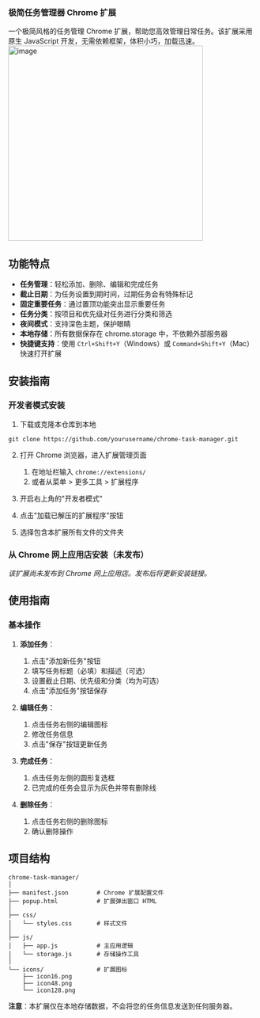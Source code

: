 ### 极简任务管理器 Chrome 扩展

一个极简风格的任务管理 Chrome 扩展，帮助您高效管理日常任务。该扩展采用原生 JavaScript 开发，无需依赖框架，体积小巧，加载迅速。
<img width="394" alt="image" src="https://github.com/user-attachments/assets/4a261af4-5acd-400e-bf7b-8f9cbdd8c83f" />


## 功能特点

- **任务管理**：轻松添加、删除、编辑和完成任务
- **截止日期**：为任务设置到期时间，过期任务会有特殊标记
- **固定重要任务**：通过置顶功能突出显示重要任务
- **任务分类**：按项目和优先级对任务进行分类和筛选
- **夜间模式**：支持深色主题，保护眼睛
- **本地存储**：所有数据保存在 chrome.storage 中，不依赖外部服务器
- **快捷键支持**：使用 `Ctrl+Shift+Y`（Windows）或 `Command+Shift+Y`（Mac）快速打开扩展


## 安装指南

### 开发者模式安装

1. 下载或克隆本仓库到本地

```plaintext
git clone https://github.com/yourusername/chrome-task-manager.git
```


2. 打开 Chrome 浏览器，进入扩展管理页面

    1. 在地址栏输入 `chrome://extensions/`
    2. 或者从菜单 > 更多工具 > 扩展程序



3. 开启右上角的"开发者模式"
4. 点击"加载已解压的扩展程序"按钮
5. 选择包含本扩展所有文件的文件夹


### 从 Chrome 网上应用店安装（未发布）

*该扩展尚未发布到 Chrome 网上应用店。发布后将更新安装链接。*

## 使用指南

### 基本操作

1. **添加任务**：

    1. 点击"添加新任务"按钮
    2. 填写任务标题（必填）和描述（可选）
    3. 设置截止日期、优先级和分类（均为可选）
    4. 点击"添加任务"按钮保存

2. **编辑任务**：

    1. 点击任务右侧的编辑图标
    2. 修改任务信息
    3. 点击"保存"按钮更新任务

3. **完成任务**：

    1. 点击任务左侧的圆形复选框
    2. 已完成的任务会显示为灰色并带有删除线

4. **删除任务**：

    1. 点击任务右侧的删除图标
    2. 确认删除操作

## 项目结构

```plaintext
chrome-task-manager/
│
├── manifest.json        # Chrome 扩展配置文件
├── popup.html           # 扩展弹出窗口 HTML
│
├── css/
│   └── styles.css       # 样式文件
│
├── js/
│   ├── app.js           # 主应用逻辑
│   └── storage.js       # 存储操作工具
│
└── icons/               # 扩展图标
    ├── icon16.png
    ├── icon48.png
    └── icon128.png
```

**注意**：本扩展仅在本地存储数据，不会将您的任务信息发送到任何服务器。
